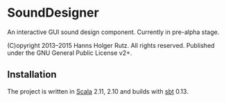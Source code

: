 # SoundDesigner

An interactive GUI sound design component. Currently in pre-alpha stage.

(C)opyright 2013&ndash;2015 Hanns Holger Rutz. All rights reserved. Published under the GNU General Public License v2+.

## Installation

The project is written in [Scala](http://www.scala-lang.org/) 2.11, 2.10 and builds with [sbt](http://www.scala-sbt.org/) 0.13.

